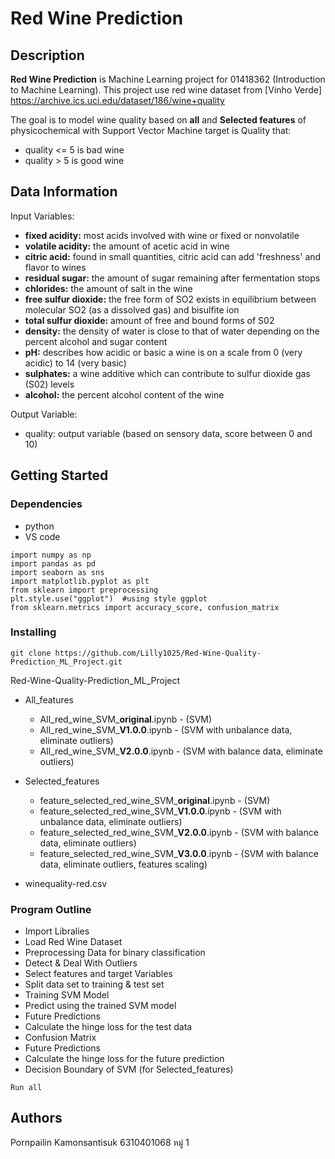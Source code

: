 # **Red Wine Prediction**
## Description
**Red Wine Prediction** is Machine Learning project for 01418362 
(Introduction to Machine Learning). This project use red wine dataset from [Vinho Verde] 
https://archive.ics.uci.edu/dataset/186/wine+quality 

The goal is to model wine quality based on **all** and **Selected features** of physicochemical with Support Vector Machine
target is Quality that:
* quality <= 5 is bad wine
* quality > 5 is good wine
## Data Information
Input Variables:
* **fixed acidity:** most acids involved with wine or fixed or nonvolatile
* **volatile acidity:** the amount of acetic acid in wine
* **citric acid:** found in small quantities, citric acid can add 'freshness' and flavor to wines
* **residual sugar:** the amount of sugar remaining after fermentation stops
* **chlorides:** the amount of salt in the wine
* **free sulfur dioxide:** the free form of SO2 exists in equilibrium between molecular SO2 (as a dissolved gas) and bisulfite ion
* **total sulfur dioxide:** amount of free and bound forms of S02
* **density:** the density of water is close to that of water depending on the percent alcohol and sugar content
* **pH:** describes how acidic or basic a wine is on a scale from 0 (very acidic) to 14 (very basic)
* **sulphates:** a wine additive which can contribute to sulfur dioxide gas (S02) levels
* **alcohol:** the percent alcohol content of the wine

Output Variable:
* quality: output variable (based on sensory data, score between 0 and 10)

## Getting Started

### Dependencies
* python
* VS code
```
import numpy as np
import pandas as pd
import seaborn as sns
import matplotlib.pyplot as plt
from sklearn import preprocessing 
plt.style.use("ggplot")  #using style ggplot
from sklearn.metrics import accuracy_score, confusion_matrix
```
### Installing
```
git clone https://github.com/Lilly1025/Red-Wine-Quality-Prediction_ML_Project.git
```
Red-Wine-Quality-Prediction_ML_Project
* All_features
  * All_red_wine_SVM_**original**.ipynb - (SVM)
  * All_red_wine_SVM_**V1.0.0**.ipynb - (SVM with unbalance data, eliminate outliers)
  * All_red_wine_SVM_**V2.0.0**.ipynb - (SVM with balance data, eliminate outliers)
    
* Selected_features
  * feature_selected_red_wine_SVM_**original**.ipynb - (SVM)
  *  feature_selected_red_wine_SVM_**V1.0.0**.ipynb - (SVM with unbalance data, eliminate outliers)
  *  feature_selected_red_wine_SVM_**V2.0.0**.ipynb - (SVM with balance data, eliminate outliers)
  *  feature_selected_red_wine_SVM_**V3.0.0**.ipynb - (SVM with balance data, eliminate outliers, features scaling)

* winequality-red.csv

### Program Outline

* Import Libralies
* Load Red Wine Dataset
* Preprocessing Data for binary classification
* Detect & Deal With Outliers
* Select features and target Variables
* Split data set to training & test set
* Training SVM Model
* Predict using the trained SVM model
* Future Predictions
* Calculate the hinge loss for the test data
* Confusion Matrix
* Future Predictions
* Calculate the hinge loss for the future prediction
* Decision Boundary of SVM (for Selected_features)
  
```
Run all
```

## Authors

Pornpailin Kamonsantisuk
6310401068 หมู่ 1
